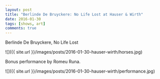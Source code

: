 ```yaml
---
layout: post
title: "Berlinde De Bruyckere: No Life Lost at Hauser & Wirth"
date: 2016-01-30
tags: [shows, art]
comments: true
---
```

Berlinde De Bruyckere, No Life Lost

![]({{ site.url }}/images/posts/2016-01-30-hauser-wirth/horses.jpg)

Bonus performance by Romeu Runa.

![]({{ site.url }}/images/posts/2016-01-30-hauser-wirth/performance.jpg)

